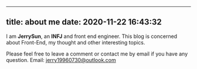 
---
title: about me
date: 2020-11-22 16:43:32
---

I am <strong>JerrySun</strong>, an <strong>INFJ</strong> and front end engineer. This blog is concerned about Front-End, my thought and other interesting topics. 

Please feel free to leave a comment or contact me by email if you have any question.
Email: jerry19960730@outlook.com
